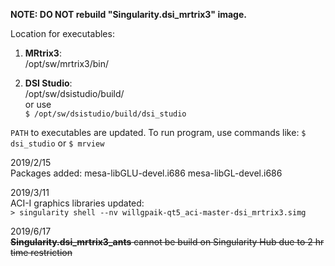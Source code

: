 **NOTE: DO NOT rebuild "Singularity.dsi_mrtrix3" image.**

Location for executables:  
1) **MRtrix3**:  
/opt/sw/mrtrix3/bin/  

2) **DSI Studio**:  
/opt/sw/dsistudio/build/  
or use  
`$ /opt/sw/dsistudio/build/dsi_studio`  

`PATH` to executables are updated. To run program, use commands like: `$ dsi_studio` or `$ mrview`

2019/2/15  
Packages added: mesa-libGLU-devel.i686 mesa-libGL-devel.i686

2019/3/11  
ACI-I graphics libraries updated:  
`> singularity shell --nv willgpaik-qt5_aci-master-dsi_mrtrix3.simg`

2019/6/17  
~~**Singularity.dsi_mrtrix3_ants** cannot be build on Singularity Hub due to 2 hr time restriction~~
